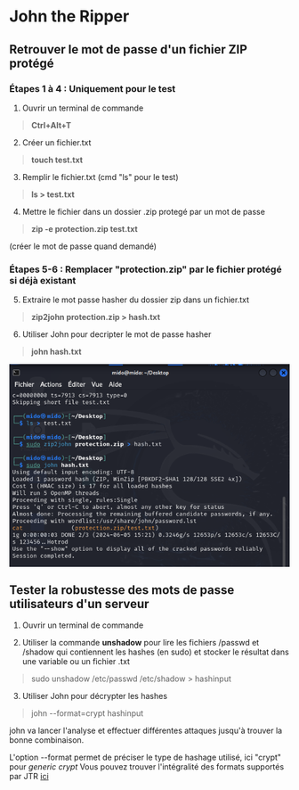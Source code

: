# John the Ripper

## Retrouver le mot de passe d'un fichier ZIP protégé

### Étapes 1 à 4 : Uniquement pour le test

1) Ouvrir un terminal de commande
> **Ctrl+Alt+T**

2) Créer un fichier.txt
> **touch test.txt**

3) Remplir le fichier.txt (cmd "ls" pour le test)
> **ls > test.txt**

4) Mettre le fichier dans un dossier .zip protegé par un mot de passe
> **zip -e protection.zip test.txt**

(créer le mot de passe quand demandé)


### Étapes 5-6 : Remplacer "protection.zip" par le fichier protégé si déjà existant
5) Extraire le mot passe hasher du dossier zip dans un fichier.txt
> **zip2john protection.zip > hash.txt**
6) Utiliser John pour decripter le mot de passe hasher
> **john hash.txt**

<p align="center">
<img align="center" src="https://github.com/WildCodeSchool/tssr-2405-p1-g1-Jhon/blob/main/images/JohnZIP.png">
</p>

## Tester la robustesse des mots de passe utilisateurs d'un serveur

1) Ouvrir un terminal de commande
   
2) Utiliser la commande **unshadow** pour lire les fichiers /passwd et /shadow qui contiennent les hashes (en sudo) et stocker le résultat dans une variable ou un fichier .txt
  > sudo unshadow /etc/passwd /etc/shadow > hashinput

3) Utiliser John pour décrypter les hashes
  > john --format=crypt hashinput

john va lancer l'analyse et effectuer différentes attaques jusqu'à trouver la bonne combinaison.

L'option --format permet de préciser le type de hashage utilisé, ici "crypt" pour *generic crypt*
Vous pouvez trouver l'intégralité des formats supportés par JTR [ici](https://pentestmonkey.net/cheat-sheet/john-the-ripper-hash-formats)

